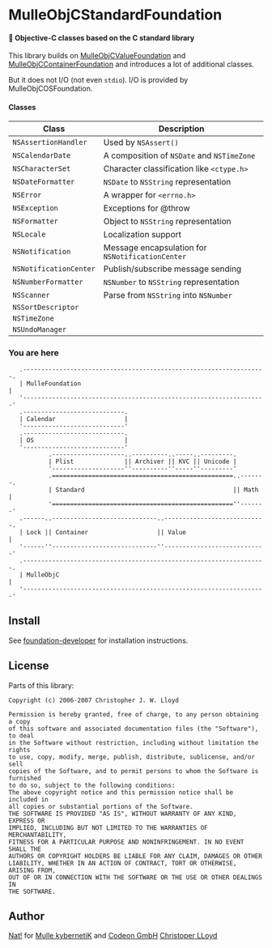 # MulleObjCStandardFoundation

#### 🚤 Objective-C classes based on the C standard library

This library builds on [MulleObjCValueFoundation](/MulleObjCValueFoundation) 
and [MulleObjCContainerFoundation](/MulleObjCContainerFoundation) and 
introduces a lot of additional classes.

But it does not I/O (not even `stdio`). I/O is provided by 
MulleObjCOSFoundation.


#### Classes

Class                  | Description
-----------------------|-----------------
`NSAssertionHandler`   | Used by `NSAssert()`
`NSCalendarDate`       | A composition of `NSDate` and `NSTimeZone`
`NSCharacterSet`       | Character classification like `<ctype.h>`
`NSDateFormatter`      | `NSDate` to `NSString` representation
`NSError`              | A wrapper for `<errno.h>`
`NSException`          | Exceptions for @throw
`NSFormatter`          | Object to `NSString` representation
`NSLocale`             | Localization support
`NSNotification`       | Message encapsulation for `NSNotificationCenter`
`NSNotificationCenter` | Publish/subscribe message sending
`NSNumberFormatter`    | `NSNumber` to `NSString` representation
`NSScanner`            | Parse from `NSString` into `NSNumber`
`NSSortDescriptor`     |
`NSTimeZone`           |
`NSUndoManager`        |


### You are here

```
   .-------------------------------------------------------------------.
   | MulleFoundation                                                   |
   '-------------------------------------------------------------------'
   .----------------------------.
   | Calendar                   |
   '----------------------------'
   .----------------------------.
   | OS                         |
   '----------------------------'
           .--------------------..----------..-----..---------.
           | Plist              || Archiver || KVC || Unicode |
           '--------------------''----------''-----''---------'
           .==================================================..-------.
           | Standard                                         || Math  |
           '==================================================''-------'
   .------..-----------------------------..----------------------------.
   | Lock || Container                   || Value                      |
   '------''-----------------------------''----------------------------'
   .-------------------------------------------------------------------.
   | MulleObjC                                                         |
   '-------------------------------------------------------------------'
```


## Install

See [foundation-developer](//github.com//foundation-developer) for
installation instructions.

## License

Parts of this library:

```
Copyright (c) 2006-2007 Christopher J. W. Lloyd

Permission is hereby granted, free of charge, to any person obtaining a copy
of this software and associated documentation files (the "Software"), to deal
in the Software without restriction, including without limitation the rights
to use, copy, modify, merge, publish, distribute, sublicense, and/or sell
copies of the Software, and to permit persons to whom the Software is furnished
to do so, subject to the following conditions:
The above copyright notice and this permission notice shall be included in
all copies or substantial portions of the Software.
THE SOFTWARE IS PROVIDED "AS IS", WITHOUT WARRANTY OF ANY KIND, EXPRESS OR
IMPLIED, INCLUDING BUT NOT LIMITED TO THE WARRANTIES OF MERCHANTABILITY,
FITNESS FOR A PARTICULAR PURPOSE AND NONINFRINGEMENT. IN NO EVENT SHALL THE
AUTHORS OR COPYRIGHT HOLDERS BE LIABLE FOR ANY CLAIM, DAMAGES OR OTHER
LIABILITY, WHETHER IN AN ACTION OF CONTRACT, TORT OR OTHERWISE, ARISING FROM,
OUT OF OR IN CONNECTION WITH THE SOFTWARE OR THE USE OR OTHER DEALINGS IN
THE SOFTWARE.
```

## Author

[Nat!](//www.mulle-kybernetik.com/weblog) for
[Mulle kybernetiK](//www.mulle-kybernetik.com) and
[Codeon GmbH](//www.codeon.de)
[Christoper LLoyd](https://github.com/cjwl)
